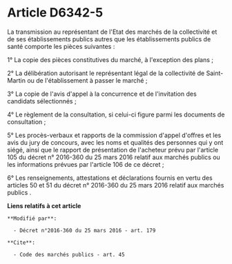 # Article D6342-5

La transmission au représentant de l'Etat des marchés de la collectivité et de ses établissements publics autres que les
établissements publics de santé comporte les pièces suivantes : 

1° La copie des pièces constitutives du marché, à l'exception des plans ; 

2° La délibération autorisant le représentant légal de la collectivité de Saint-Martin ou de l'établissement à passer le
marché ; 

3° La copie de l'avis d'appel à la concurrence et de l'invitation des candidats sélectionnés ; 

4° Le règlement de la consultation, si celui-ci figure parmi les documents de consultation ; 

5° Les procès-verbaux et rapports de la commission d'appel d'offres et les avis du jury de concours, avec les noms et
qualités des personnes qui y ont siégé, ainsi que le rapport de présentation de l'acheteur prévu par l'article 105 du décret
n° 2016-360 du 25 mars 2016 relatif aux marchés publics ou les informations prévues par l'article 106 de ce décret ; 

6° Les renseignements, attestations et déclarations fournis en vertu des articles 50 et 51 du décret n° 2016-360 du 25 mars
2016 relatif aux marchés publics .

**Liens relatifs à cet article**

	**Modifié par**:

	  - Décret n°2016-360 du 25 mars 2016 - art. 179

	**Cite**:

	  - Code des marchés publics - art. 45
